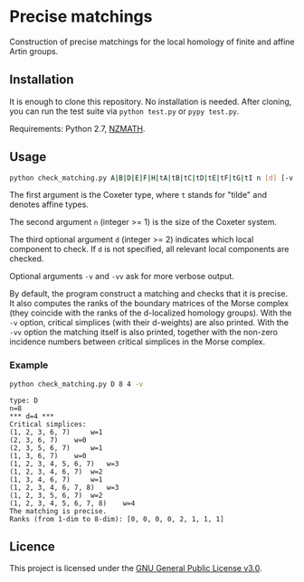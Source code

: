 # Precise matchings

Construction of precise matchings for the local homology of finite and affine Artin groups.

## Installation ##
It is enough to clone this repository. No installation is needed.
After cloning, you can run the test suite via `python test.py` or `pypy test.py`.

Requirements: Python 2.7, [NZMATH](https://pypi.python.org/pypi/NZMATH/1.0.1).

## Usage ##
```bash
python check_matching.py A|B|D|E|F|H|tA|tB|tC|tD|tE|tF|tG|tI n [d] [-v|-vv]
```

The first argument is the Coxeter type, where `t` stands for "tilde" and denotes affine types.

The second argument `n` (integer >= 1) is the size of the Coxeter system.

The third optional argument `d` (integer >= 2) indicates which local component to check.
If `d` is not specified, all relevant local components are checked.

Optional arguments `-v` and `-vv` ask for more verbose output.

By default, the program construct a matching and checks that it is precise. It also computes the ranks of the boundary matrices of the Morse complex (they coincide with the ranks of the d-localized homology groups).
With the `-v` option, critical simplices (with their d-weights) are also printed.
With the `-vv` option the matching itself is also printed, together with the non-zero incidence numbers between critical simplices in the Morse complex.

### Example ###
```bash
python check_matching.py D 8 4 -v
```

    type: D
    n=8
    *** d=4 ***
    Critical simplices:
    (1, 2, 3, 6, 7) 	w=1
    (2, 3, 6, 7) 	w=0
    (2, 3, 5, 6, 7) 	w=1
    (1, 3, 6, 7) 	w=0
    (1, 2, 3, 4, 5, 6, 7) 	w=3
    (1, 2, 3, 4, 6, 7) 	w=2
    (1, 3, 4, 6, 7) 	w=1
    (1, 2, 3, 4, 6, 7, 8) 	w=3
    (1, 2, 3, 5, 6, 7) 	w=2
    (1, 2, 3, 4, 5, 6, 7, 8) 	w=4
    The matching is precise.
    Ranks (from 1-dim to 8-dim): [0, 0, 0, 0, 2, 1, 1, 1]

## Licence ##
This project is licensed under the [GNU General Public License v3.0](https://github.com/giove91/precise-matchings/blob/master/LICENSE).
